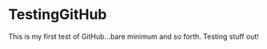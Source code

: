 TestingGitHub
=============
This is my first test of GitHub...bare minimum and so forth.
Testing stuff out!
